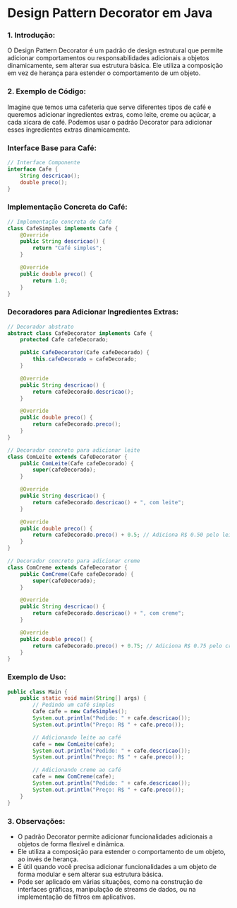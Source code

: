 # Design Pattern Decorator em Java

### 1. Introdução:
O Design Pattern Decorator é um padrão de design estrutural que permite adicionar comportamentos ou responsabilidades adicionais a objetos dinamicamente, sem alterar sua estrutura básica. Ele utiliza a composição em vez de herança para estender o comportamento de um objeto.

### 2. Exemplo de Código:
Imagine que temos uma cafeteria que serve diferentes tipos de café e queremos adicionar ingredientes extras, como leite, creme ou açúcar, a cada xícara de café. Podemos usar o padrão Decorator para adicionar esses ingredientes extras dinamicamente.

### Interface Base para Café:
```java
// Interface Componente
interface Cafe {
    String descricao();
    double preco();
}
```
### Implementação Concreta do Café:
```java
// Implementação concreta de Café
class CafeSimples implements Cafe {
    @Override
    public String descricao() {
        return "Café simples";
    }

    @Override
    public double preco() {
        return 1.0;
    }
}
```
### Decoradores para Adicionar Ingredientes Extras:
```java
// Decorador abstrato
abstract class CafeDecorator implements Cafe {
    protected Cafe cafeDecorado;

    public CafeDecorator(Cafe cafeDecorado) {
        this.cafeDecorado = cafeDecorado;
    }

    @Override
    public String descricao() {
        return cafeDecorado.descricao();
    }

    @Override
    public double preco() {
        return cafeDecorado.preco();
    }
}

// Decorador concreto para adicionar leite
class ComLeite extends CafeDecorator {
    public ComLeite(Cafe cafeDecorado) {
        super(cafeDecorado);
    }

    @Override
    public String descricao() {
        return cafeDecorado.descricao() + ", com leite";
    }

    @Override
    public double preco() {
        return cafeDecorado.preco() + 0.5; // Adiciona R$ 0.50 pelo leite
    }
}

// Decorador concreto para adicionar creme
class ComCreme extends CafeDecorator {
    public ComCreme(Cafe cafeDecorado) {
        super(cafeDecorado);
    }

    @Override
    public String descricao() {
        return cafeDecorado.descricao() + ", com creme";
    }

    @Override
    public double preco() {
        return cafeDecorado.preco() + 0.75; // Adiciona R$ 0.75 pelo creme
    }
}
```
### Exemplo de Uso:
``` java
public class Main {
    public static void main(String[] args) {
        // Pedindo um café simples
        Cafe cafe = new CafeSimples();
        System.out.println("Pedido: " + cafe.descricao());
        System.out.println("Preço: R$ " + cafe.preco());

        // Adicionando leite ao café
        cafe = new ComLeite(cafe);
        System.out.println("Pedido: " + cafe.descricao());
        System.out.println("Preço: R$ " + cafe.preco());

        // Adicionando creme ao café
        cafe = new ComCreme(cafe);
        System.out.println("Pedido: " + cafe.descricao());
        System.out.println("Preço: R$ " + cafe.preco());
    }
}
```
### 3. Observações:
* O padrão Decorator permite adicionar funcionalidades adicionais a objetos de forma flexível e dinâmica.
* Ele utiliza a composição para estender o comportamento de um objeto, ao invés de herança.
* É útil quando você precisa adicionar funcionalidades a um objeto de forma modular e sem alterar sua estrutura básica.
* Pode ser aplicado em várias situações, como na construção de interfaces gráficas, manipulação de streams de dados, ou na implementação de filtros em aplicativos.
